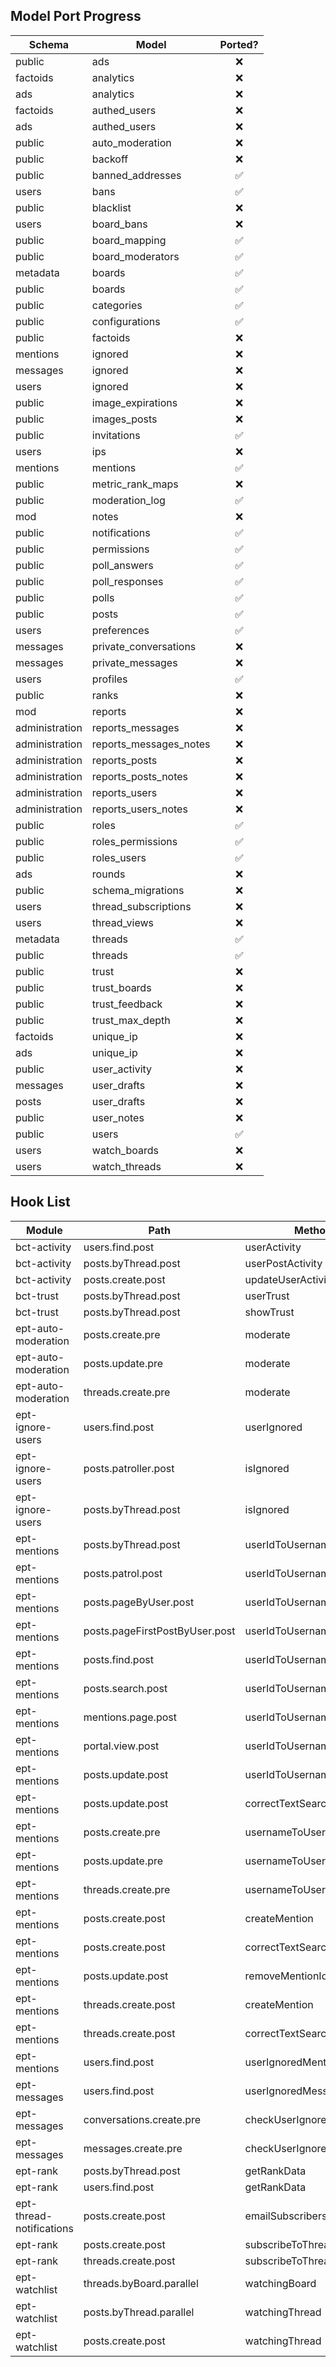 ## Model Port Progress
| Schema         | Model                  |       Ported?      |
| ------         | -----                  |       :-----:      |
| public         | ads                    | :x: |
| factoids       | analytics              | :x: |
| ads            | analytics              | :x: |
| factoids       | authed_users           | :x: |
| ads            | authed_users           | :x: |
| public         | auto_moderation        | :x: |
| public         | backoff                | :x: |
| public         | banned_addresses       | :white_check_mark: |
| users          | bans                   | :white_check_mark: |
| public         | blacklist              | :x: |
| users          | board_bans             | :x: |
| public         | board_mapping          | :white_check_mark: |
| public         | board_moderators       | :white_check_mark: |
| metadata       | boards                 | :white_check_mark: |
| public         | boards                 | :white_check_mark: |
| public         | categories             | :white_check_mark: |
| public         | configurations         | :white_check_mark: |
| public         | factoids               | :x: |
| mentions       | ignored                | :x: |
| messages       | ignored                | :x: |
| users          | ignored                | :x: |
| public         | image_expirations      | :x: |
| public         | images_posts           | :x: |
| public         | invitations            | :white_check_mark: |
| users          | ips                    | :x: |
| mentions       | mentions               | :white_check_mark: |
| public         | metric_rank_maps       | :x: |
| public         | moderation_log         | :white_check_mark: |
| mod            | notes                  | :x: |
| public         | notifications          | :white_check_mark: |
| public         | permissions            | :white_check_mark: |
| public         | poll_answers           | :white_check_mark: |
| public         | poll_responses         | :white_check_mark: |
| public         | polls                  | :white_check_mark: |
| public         | posts                  | :white_check_mark: |
| users          | preferences            | :white_check_mark: |
| messages       | private_conversations  | :x: |
| messages       | private_messages       | :x: |
| users          | profiles               | :white_check_mark: |
| public         | ranks                  | :x: |
| mod            | reports                | :x: |
| administration | reports_messages       | :x: |
| administration | reports_messages_notes | :x: |
| administration | reports_posts          | :x: |
| administration | reports_posts_notes    | :x: |
| administration | reports_users          | :x: |
| administration | reports_users_notes    | :x: |
| public         | roles                  | :white_check_mark: |
| public         | roles_permissions      | :white_check_mark: |
| public         | roles_users            | :white_check_mark: |
| ads            | rounds                 | :x: |
| public         | schema_migrations      | :x: |
| users          | thread_subscriptions   | :x: |
| users          | thread_views           | :x: |
| metadata       | threads                | :white_check_mark: |
| public         | threads                | :white_check_mark: |
| public         | trust                  | :x: |
| public         | trust_boards           | :x: |
| public         | trust_feedback         | :x: |
| public         | trust_max_depth        | :x: |
| factoids       | unique_ip              | :x: |
| ads            | unique_ip              | :x: |
| public         | user_activity          | :x: |
| messages       | user_drafts            | :x: |
| posts          | user_drafts            | :x: |
| public         | user_notes             | :x: |
| public         | users                  | :white_check_mark: |
| users          | watch_boards           | :x: |
| users          | watch_threads          | :x: |


## Hook List
| Module                   | Path                           | Method                   |
| ------                   | -----                          | -----                    |
| bct-activity             | users.find.post                | userActivity             |
| bct-activity             | posts.byThread.post            | userPostActivity         |
| bct-activity             | posts.create.post              | updateUserActivity       |
| bct-trust                | posts.byThread.post            | userTrust                |
| bct-trust                | posts.byThread.post            | showTrust                |
| ept-auto-moderation      | posts.create.pre               | moderate                 |
| ept-auto-moderation      | posts.update.pre               | moderate                 |
| ept-auto-moderation      | threads.create.pre             | moderate                 |
| ept-ignore-users         | users.find.post                | userIgnored              |
| ept-ignore-users         | posts.patroller.post           | isIgnored                |
| ept-ignore-users         | posts.byThread.post            | isIgnored                |
| ept-mentions             | posts.byThread.post            | userIdToUsername         |
| ept-mentions             | posts.patrol.post              | userIdToUsername         |
| ept-mentions             | posts.pageByUser.post          | userIdToUsername         |
| ept-mentions             | posts.pageFirstPostByUser.post | userIdToUsername         |
| ept-mentions             | posts.find.post                | userIdToUsername         |
| ept-mentions             | posts.search.post              | userIdToUsername         |
| ept-mentions             | mentions.page.post             | userIdToUsername         |
| ept-mentions             | portal.view.post               | userIdToUsername         |
| ept-mentions             | posts.update.post              | userIdToUsername         |
| ept-mentions             | posts.update.post              | correctTextSearchVector  |
| ept-mentions             | posts.create.pre               | usernameToUserId         |
| ept-mentions             | posts.update.pre               | usernameToUserId         |
| ept-mentions             | threads.create.pre             | usernameToUserId         |
| ept-mentions             | posts.create.post              | createMention            |
| ept-mentions             | posts.create.post              | correctTextSearchVector  |
| ept-mentions             | posts.update.post              | removeMentionIds         |
| ept-mentions             | threads.create.post            | createMention            |
| ept-mentions             | threads.create.post            | correctTextSearchVector  |
| ept-mentions             | users.find.post                | userIgnoredMentions      |
| ept-messages             | users.find.post                | userIgnoredMessages      |
| ept-messages             | conversations.create.pre       | checkUserIgnoredMessages |
| ept-messages             | messages.create.pre            | checkUserIgnoredMessages |
| ept-rank                 | posts.byThread.post            | getRankData              |
| ept-rank                 | users.find.post                | getRankData              |
| ept-thread-notifications | posts.create.post              | emailSubscribers         |
| ept-rank                 | posts.create.post              | subscribeToThread        |
| ept-rank                 | threads.create.post            | subscribeToThread        |
| ept-watchlist            | threads.byBoard.parallel       | watchingBoard            |
| ept-watchlist            | posts.byThread.parallel        | watchingThread           |
| ept-watchlist            | posts.create.post              | watchingThread           |





